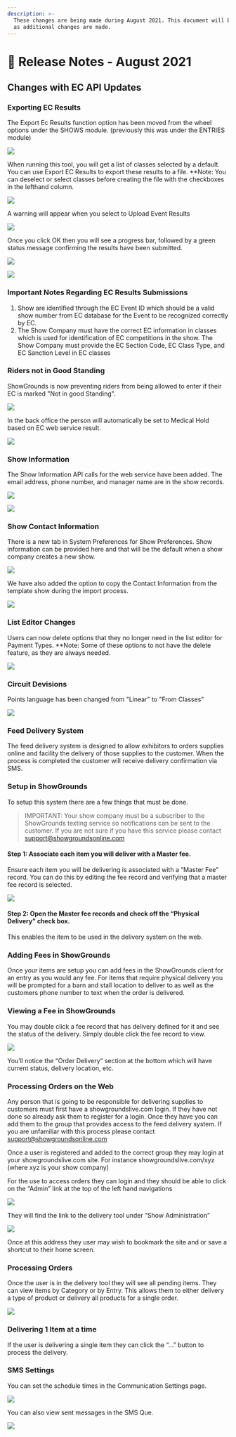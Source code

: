 ```yaml
---
description: >-
  These changes are being made during August 2021. This document will be updated
  as additional changes are made.
---
```


# 📔 Release Notes - August 2021

## Changes with EC API Updates

### **Exporting EC Results**

The Export Ec Results function option has been moved from the wheel options under the SHOWS module. (previously this was under the ENTRIES module)

![](http://docs.showgroundsonline.com/wp-content/uploads/2021/08/img\_611bcc0ce8f00.png)

When running this tool, you will get a list of classes selected by a default. You can use Export EC Results to export these results to a file. \*\*Note: You can deselect or select classes before creating the file with the checkboxes in the lefthand column.

![](http://docs.showgroundsonline.com/wp-content/uploads/2021/08/img\_611bcc3d4acd2.png)

A warning will appear when you select to Upload Event Results

![](http://docs.showgroundsonline.com/wp-content/uploads/2021/08/img\_611bcc87450ed.png)

Once you click OK then you will see a progress bar, followed by a green status message confirming the results have been submitted.

![](http://docs.showgroundsonline.com/wp-content/uploads/2021/08/img\_611bccb520af3.png)

![](http://docs.showgroundsonline.com/wp-content/uploads/2021/08/img\_611bccc0bfe4a.png)

### **Important Notes Regarding EC Results Submissions**

1. Show are identified through the EC Event ID which should be a valid show number from EC database for the Event to be recognized correctly by EC.
2. The Show Company must have the correct EC information in classes which is used for identification of EC competitions in the show. The Show Company must provide the EC Section Code, EC Class Type, and EC Sanction Level in EC classes

### **Riders not in Good Standing**

ShowGrounds is now preventing riders from being allowed to enter if their EC is marked "Not in good Standing".

![](http://docs.showgroundsonline.com/wp-content/uploads/2021/08/img\_611bcaa5a7e1a.png)

In the back office the person will automatically be set to Medical Hold based on EC web service result.

![](http://docs.showgroundsonline.com/wp-content/uploads/2021/08/img\_611bcb012c050.png)

### **Show Information**

The Show Information API calls for the web service have been added. The email address, phone number, and manager name are in the show records.

![](http://docs.showgroundsonline.com/wp-content/uploads/2021/08/img\_611bcb9628cf2.png)

![](http://docs.showgroundsonline.com/wp-content/uploads/2021/08/img\_611bcba3f2bde.png)

### Show Contact Information

There is a new tab in System Preferences for Show Preferences. Show information can be provided here and that will be the default when a show company creates a new show.

![](http://docs.showgroundsonline.com/wp-content/uploads/2021/08/img\_611bc905b5829.png)

We have also added the option to copy the Contact Information from the template show during the import process.

![](http://docs.showgroundsonline.com/wp-content/uploads/2021/08/img\_611bc93462563.png)

### List Editor Changes

Users can now delete options that they no longer need in the list editor for Payment Types. \*\*Note: Some of these options to not have the delete feature, as they are always needed.

![](http://docs.showgroundsonline.com/wp-content/uploads/2021/08/img\_611bc770dc9f8.png)

### Circuit Devisions

Points language has been changed from "Linear" to "From Classes"

![](http://docs.showgroundsonline.com/wp-content/uploads/2021/08/img\_611bc5f8e5a58.png)

### Feed Delivery System

The feed delivery system is designed to allow exhibitors to orders supplies online and facility the delivery of those supplies to the customer. When the process is completed the customer will receive delivery confirmation via SMS.

### Setup in ShowGrounds

To setup this system there are a few things that must be done.

> IMPORTANT: Your show company must be a subscriber to the ShowGrounds texting service so notifications can be sent to the customer. If you are not sure if you have this service please contact support@showgroundsonline.com

#### **Step 1: Associate each item you will deliver with a Master fee.**

Ensure each item you will be delivering is associated with a “Master Fee” record. You can do this by editing the fee record and verifying that a master fee record is selected.

![](http://docs.showgroundsonline.com/wp-content/uploads/2021/08/img\_61118b6d19de6.png)

#### **Step 2: Open the Master fee records and check off the “Physical Delivery” check box.**

This enables the item to be used in the delivery system on the web.

### Adding Fees in ShowGrounds

Once your items are setup you can add fees in the ShowGrounds client for an entry as you would any fee. For items that require physical delivery you will be prompted for a barn and stall location to deliver to as well as the customers phone number to text when the order is delivered.

### Viewing a Fee in ShowGrounds

You may double click a fee record that has delivery defined for it and see the status of the delivery. Simply double click the fee record to view.

![](http://docs.showgroundsonline.com/wp-content/uploads/2021/08/img\_61118c8b58cac.png)

You’ll notice the “Order Delivery” section at the bottom which will have current status, delivery location, etc.

### Processing Orders on the Web

Any person that is going to be responsible for delivering supplies to customers must first have a showgroundslive.com login. If they have not done so already ask them to register for a login. Once they have you can add them to the group that provides access to the feed delivery system. If you are unfamiliar with this process please contact support@showgroundsonline.com

Once a user is registered and added to the correct group they may login at your showgroundslive.com site. For instance showgroundslive.com/xyz (where xyz is your show company)

For the use to access orders they can login and they should be able to click on the “Admin” link at the top of the left hand navigations

![](http://docs.showgroundsonline.com/wp-content/uploads/2021/08/img\_61118db235d81.png)

They will find the link to the delivery tool under “Show Administration”

![](http://docs.showgroundsonline.com/wp-content/uploads/2021/08/img\_61118e1e3e16e.png)

Once at this address they user may wish to bookmark the site and or save a shortcut to their home screen.

### Processing Orders

Once the user is in the delivery tool they will see all pending items. They can view items by Category or by Entry. This allows them to either delivery a type of product or delivery all products for a single order.

![](http://docs.showgroundsonline.com/wp-content/uploads/2021/08/img\_61118ef621fbe.png)

### **Delivering 1 Item at a time**

If the user is delivering a single item they can click the “…” button to process the delivery.

### **SMS Settings**

You can set the schedule times in the Communication Settings page.

![](http://docs.showgroundsonline.com/wp-content/uploads/2021/08/img\_611bc00b5bbfd.png)

You can also view sent messages in the SMS Que.

![](http://docs.showgroundsonline.com/wp-content/uploads/2021/08/img\_611bc03b0ff5c.png)
